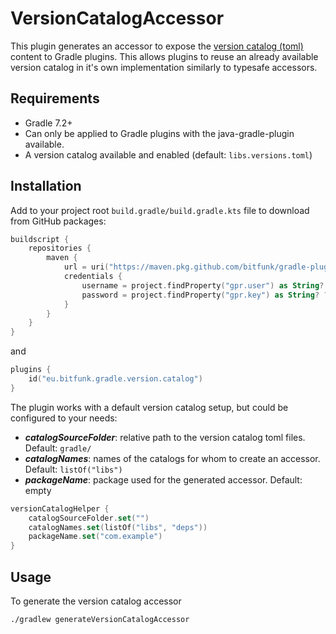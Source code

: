 # VersionCatalogAccessor

This plugin generates an accessor to expose the [version catalog (toml)](https://docs.gradle.org/current/userguide/platforms.html) content to Gradle plugins. This allows plugins to reuse an already available version catalog in it's own implementation similarly to typesafe accessors.

## Requirements

- Gradle 7.2+
- Can only be applied to Gradle plugins with the java-gradle-plugin available.
- A version catalog available and enabled (default: `libs.versions.toml`)

## Installation

Add to your project root `build.gradle/build.gradle.kts` file to download from GitHub packages:

```kotlin
buildscript {
    repositories {
        maven {
            url = uri("https://maven.pkg.github.com/bitfunk/gradle-plugins")
            credentials {
                username = project.findProperty("gpr.user") as String? ?: System.getenv("PACKAGE_REGISTRY_USERNAME")
                password = project.findProperty("gpr.key") as String? ?: System.getenv("PACKAGE_REGISTRY_TOKEN")
            }
        }
    }
}
```

and

```kotlin
plugins {
    id("eu.bitfunk.gradle.version.catalog")
}
```

The plugin works with a default version catalog setup, but could be configured to your needs:

- **_catalogSourceFolder_**: relative path to the version catalog toml files. Default: `gradle/`
- **_catalogNames_**: names of the catalogs for whom to create an accessor. Default: `listOf("libs")`
- **_packageName_**: package used for the generated accessor. Default: empty

```kotlin
versionCatalogHelper {
    catalogSourceFolder.set("")
    catalogNames.set(listOf("libs", "deps"))
    packageName.set("com.example")
}
```

## Usage

To generate the version catalog accessor

```bash
./gradlew generateVersionCatalogAccessor
```
